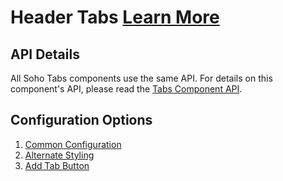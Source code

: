 # Header Tabs [Learn More](https://soho.infor.com/index.php?p=component/tabs)

## API Details

All Soho Tabs components use the same API.  For details on this component's API, please read the [Tabs Component API](/components/tabs).

## Configuration Options

1. [Common Configuration](/components/tabs-header/example-index)
2. [Alternate Styling](/components/tabs/example-alternate)
3. [Add Tab Button](/components/tabs/example-add-tab-button)
